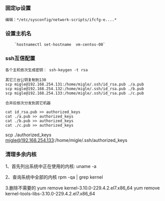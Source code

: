 ### 固定ip设置

    编辑：*/etc/sysconfig/network-scripts/ifcfg-e....*

### 设置主机名

        `hostnamectl set-hostname  vm-centos-00`


### ssh互信配置

    各个主机依次生成密钥： ssh-keygen -t rsa  
    
    其它三台公钥复制到130
    scp migle@192.168.254.131:/home/migle/.ssh/id_rsa.pub ./a.pub
    scp migle@192.168.254.132:/home/migle/.ssh/id_rsa.pub ./b.pub
    scp migle@192.168.254.133:/home/migle/.ssh/id_rsa.pub ./c.pub
    
    合并后依次分发到其它机器

    cat id_rsa.pub >> authorized_keys   
    cat ./a.pub >> authorized_keys
    cat ./b.pub >> authorized_keys
    cat ./c.pub >> authorized_keys

scp ./authorized_keys  migle@192.168.254.133:/home/migle/.ssh/authorized_keys 

### 清理多余内核 

1、首先列出系统中正在使用的内核:
uname -a
 
2、查询系统中全部的内核
rpm -qa | grep kernel

3.删除不需要的
yum remove kernel-3.10.0-229.4.2.el7.x86_64
yum remove kernel-tools-libs-3.10.0-229.4.2.el7.x86_64

